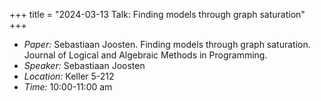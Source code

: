 +++
title = "2024-03-13 Talk: Finding models through graph saturation"
+++

- _Paper:_ Sebastiaan Joosten. Finding models through graph saturation. Journal of Logical and Algebraic Methods in Programming.
- _Speaker:_ Sebastiaan Joosten
- _Location:_ Keller 5-212
- _Time:_ 10:00-11:00 am
<!--more-->
